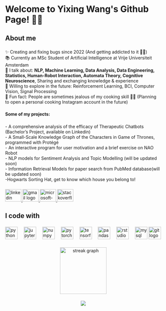 <h1 align="left">Welcome to Yixing Wang's Github Page! 👨‍💼</h1>

###

<h2 align="left">About me</h2>

###

<p align="left">✨ Creating and fixing bugs since 2022 (And getting addicted to it 🧑‍💻)<br>📚 Currently an MSc Student of Artificial Intelligence at Vrije Universiteit Amsterdam<br>💬 I talk about: <b>NLP, Machine Learning, Data Analysis, Data Engineering, Statistics, Human-Robot Interaction, Automata Theory, Cognitive Neuroscience</b>, Sharing and exchanging knowledge & experience<br>🎯 Willing to explore in the future: Reinforcement Learning, BCI, Computer Vision, Signal Processing <br>🎲 Fun fact: People are sometimes jealous of my cooking skill 👨‍🍳 (Planning to open a personal cooking Instagram account in the future)</p>

###

<h4 align="left">Some of my projects:</h4>

###

<p align="left">- A comprehensive analysis of the efficacy of Therapeutic Chatbots (Bachelor’s Project, available on Linkedin)<br>- A Small-Scale Knowledge Graph of the Characters in Game of Thrones, programmed with Protégé<br>- An interactive program for user motivation and a brief exercise on NAO Robot<br>- NLP models for Sentiment Analysis and Topic Modelling (will be updated soon)<br>- Information Retrieval Models for paper search from PubMed database(will be updated soon)<br>-Hogwarts Sorting Hat, get to know which house you belong to!</p>

###

<div align="left">
  <a href="https://www.linkedin.com/in/yixingwang-ai" target="_blank">
    <img src="https://raw.githubusercontent.com/maurodesouza/profile-readme-generator/master/src/assets/icons/social/linkedin/default.svg" width="52" height="40" alt="linkedin logo"  />
  </a>
  <a href="mailto:yixingWang131@gmail.com" target="_blank">
    <img src="https://raw.githubusercontent.com/maurodesouza/profile-readme-generator/master/src/assets/icons/social/gmail/default.svg" width="52" height="40" alt="gmail logo"  />
  </a>
  <a href="mailto:y41.wang@student.vu.nl" target="_blank">
    <img src="https://raw.githubusercontent.com/maurodesouza/profile-readme-generator/master/src/assets/icons/social/microsoft-outlook/default.svg" width="52" height="40" alt="microsoft-outlook logo"  />
  </a>
  <a href="https://stackoverflow.com/users/19512917/yixing-wang" target="_blank">
    <img src="https://raw.githubusercontent.com/maurodesouza/profile-readme-generator/master/src/assets/icons/social/stackoverflow/default.svg" width="52" height="40" alt="stackoverflow logo"  />
  </a>
</div>


###

<h2 align="left">I code with</h2>

###

<div align="left">
  <img src="https://cdn.jsdelivr.net/gh/devicons/devicon/icons/python/python-original.svg" height="40" alt="python logo"  />
  <img width="12" />
  <img src="https://cdn.jsdelivr.net/gh/devicons/devicon/icons/jupyter/jupyter-original.svg" height="40" alt="jupyter logo"  />
  <img width="12" />
  <img src="https://cdn.jsdelivr.net/gh/devicons/devicon/icons/numpy/numpy-original.svg" height="40" alt="numpy logo"  />
  <img width="12" />
  <img src="https://cdn.jsdelivr.net/gh/devicons/devicon/icons/pytorch/pytorch-original.svg" height="40" alt="pytorch logo"  />
  <img width="12" />
  <img src="https://cdn.jsdelivr.net/gh/devicons/devicon/icons/tensorflow/tensorflow-original.svg" height="40" alt="tensorflow logo"  />
  <img width="12" />
  <img src="https://cdn.jsdelivr.net/gh/devicons/devicon/icons/pandas/pandas-original.svg" height="40" alt="pandas logo"  />
  <img width="12" />
  <img src="https://cdn.jsdelivr.net/gh/devicons/devicon/icons/rstudio/rstudio-original.svg" height="40" alt="rstudio logo"  />
  <img width="12" />
  <img src="https://cdn.jsdelivr.net/gh/devicons/devicon/icons/mysql/mysql-original.svg" height="40" alt="mysql logo"  />
  <img src ="https://encrypted-tbn0.gstatic.com/images?q=tbn:ANd9GcSuddR9WAPOLJcZzALuls9appXl2wGORlmaiiiYAgzedA&s" height="40" alt="git logo"  />
  <img width="12" />
  
</div>

###

<div align="center">
  <img src="https://streak-stats.demolab.com?user=BruceLeo99&locale=en&mode=daily&theme=dracula&hide_border=false&border_radius=5&order=3" height="150" alt="streak graph"  />
</div>

###

<div align="center">
  <img src="https://profile-counter.glitch.me/BruceLeo99/count.svg?"  />
</div>

###
